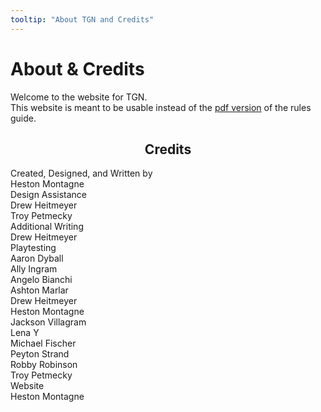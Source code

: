 ```yaml
---
tooltip: "About TGN and Credits"
---
```


# About & Credits

Welcome to the website for TGN.  
This website is meant to be usable instead of the [pdf version][1] of the rules guide.

<h2 style="text-align: center;">Credits</h2>
<div class="main credit i">Created, Designed, and Written by</div>
<div class="main credit">Heston Montagne</div>

<div class="credit i">Design Assistance</div>
<div class="credit">Drew Heitmeyer</div>
<div class="credit">Troy Petmecky</div>

<div class="credit i">Additional Writing</div>
<div class="credit">Drew Heitmeyer</div>

<div class="credit i">Playtesting</div>
<div class="credit">Aaron Dyball</div>
<div class="credit">Ally Ingram</div>
<div class="credit">Angelo Bianchi</div>
<div class="credit">Ashton Marlar</div>
<div class="credit">Drew Heitmeyer</div>
<div class="credit">Heston Montagne</div>
<div class="credit">Jackson Villagram</div>
<div class="credit">Lena Y</div>
<div class="credit">Michael Fischer</div>
<div class="credit">Peyton Strand</div>
<div class="credit">Robby Robinson</div>
<div class="credit">Troy Petmecky</div>

<div class="credit i">Website</div>
<div class="credit">Heston Montagne</div>

[1]: <1.02 The Galactic Neighborhood.pdf>